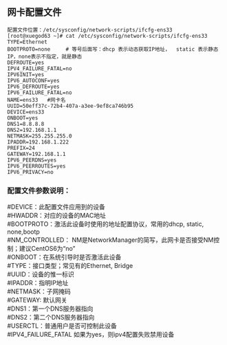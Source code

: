 ## 网卡配置文件
    配置文件位置：/etc/sysconfig/network-scripts/ifcfg-ens33  
    [root@xuegod63 ~]# cat /etc/sysconfig/network-scripts/ifcfg-ens33  
    TYPE=Ethernet  
    BOOTPROTO=none     # 等号后面写：dhcp 表示动态获取IP地址，  static 表示静态IP，none表示不指定，就是静态  
    DEFROUTE=yes  
    IPV4_FAILURE_FATAL=no  
    IPV6INIT=yes  
    IPV6_AUTOCONF=yes  
    IPV6_DEFROUTE=yes  
    IPV6_FAILURE_FATAL=no  
    NAME=ens33   #网卡名  
    UUID=50eff37c-72b4-407a-a3ee-9ef8ca746b95  
    DEVICE=ens33  
    ONBOOT=yes  
    DNS1=8.8.8.8  
    DNS2=192.168.1.1  
    NETMASK=255.255.255.0  
    IPADDR=192.168.1.222  
    PREFIX=24  
    GATEWAY=192.168.1.1  
    IPV6_PEERDNS=yes  
    IPV6_PEERROUTES=yes  
    IPV6_PRIVACY=no    

### 配置文件参数说明：  
#DEVICE：此配置文件应用到的设备  
#HWADDR：对应的设备的MAC地址  
#BOOTPROTO：激活此设备时使用的地址配置协议，常用的dhcp, static, none,bootp  
#NM_CONTROLLED： NM是NetworkManager的简写，此网卡是否接受NM控制；建议CentOS6为“no”  
#ONBOOT：在系统引导时是否激活此设备  
#TYPE：接口类型；常见有的Ethernet, Bridge  
#UUID：设备的惟一标识  
#IPADDR：指明IP地址  
#NETMASK：子网掩码  
#GATEWAY: 默认网关  
#DNS1：第一个DNS服务器指向  
#DNS2：第二个DNS服务器指向  
#USERCTL：普通用户是否可控制此设备  
#IPV4_FAILURE_FATAL 如果为yes，则ipv4配置失败禁用设备  
